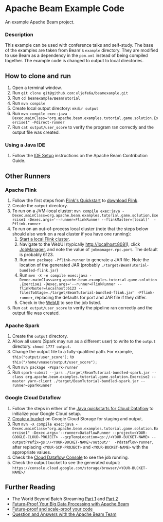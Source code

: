 # Apache Beam Example Code

An example Apache Beam project.

### Description

This example can be used with conference talks and self-study. The base of the examples are taken from Beam's `example` directory. They are modified to use Beam as a dependency in the `pom.xml` instead of being compiled together. The example code is changed to output to local directories.

## How to clone and run

1. Open a terminal window.
1. Run `git clone git@github.com:eljefe6a/beamexample.git`
1. Run `cd beamexample/BeamTutorial`
1. Run `mvn compile`
1. Create local output directory: `mkdir output`
1. Run `mvn compile exec:java -Dexec.mainClass="org.apache.beam.examples.tutorial.game.solution.Exercise1" -Pdirect-runner`
1. Run `cat output/user_score` to verify the program ran correctly and the output file was created.

### Using a Java IDE

1. Follow the [IDE Setup](http://beam.incubator.apache.org/contribute/contribution-guide/#optional-ide-setup) instructions on the Apache Beam Contribution Guide.

## Other Runners

### Apache Flink

1. Follow the first steps from [Flink's Quickstart](https://ci.apache.org/projects/flink/flink-docs-release-1.1/quickstart/setup_quickstart.html) to [download Flink](https://ci.apache.org/projects/flink/flink-docs-release-1.1/quickstart/setup_quickstart.html#download).
1. Create the `output` directory.
1. To run on a JVM-local cluster: `mvn compile exec:java -Dexec.mainClass=org.apache.beam.examples.tutorial.game.solution.Exercise1 -Dexec.args='--runner=FlinkRunner --flinkMaster=[local]'  -Pflink-runner`
1. To run on an out-of-process local cluster (note that the steps below should also work on a real cluster if you have one running):
   1. [Start a local Flink cluster](https://ci.apache.org/projects/flink/flink-docs-release-1.1/quickstart/setup_quickstart.html#start-a-local-flink-cluster).
   1. Navigate to the WebUI (typically [http://localhost:8081](http://localhost:8081)), click [JobManager](http://localhost:8081/#/jobmanager/config), and note the value of `jobmanager.rpc.port`. The default is probably 6123.
   1. Run `mvn package -Pflink-runner` to generate a JAR file. Note the location of the generated JAR (probably `./target/BeamTutorial-bundled-flink.jar`)
   1. Run `mvn -X -e compile exec:java -Dexec.mainClass=org.apache.beam.examples.tutorial.game.solution.Exercise1 -Dexec.args='--runner=FlinkRunner --flinkMaster=localhost:6123 --filesToStage=./target/BeamTutorial-bundled-flink.jar' -Pflink-runner`, replacing the defaults for port and JAR file if they differ.
   1. Check in the [WebUI](http://localhost:8081) to see the job listed.
1. Run `cat output/user_score` to verify the pipeline ran correctly and the output file was created.

### Apache Spark

1. Create the `output` directory.
1. Allow all users (Spark may run as a different user) to write to the `output` directory. `chmod 1777 output`.
1. Change the output file to a fully-qualified path. For example, `this("output/user_score");` to `this("/home/vmuser/output/user_score");`
1. Run `mvn package -Pspark-runner`
1. Run `spark-submit --jars ./target/BeamTutorial-bundled-spark.jar --class org.apache.beam.examples.tutorial.game.solution.Exercise2 --master yarn-client ./target/BeamTutorial-bundled-spark.jar --runner=SparkRunner`

### Google Cloud Dataflow

1. Follow the steps in either of the [Java quickstarts for Cloud Dataflow](https://cloud.google.com/dataflow/docs/quickstarts) to initialize your Google Cloud setup.
1. [Create a bucket](https://cloud.google.com/storage/docs/creating-buckets) on Google Cloud Storage for staging and output.
1. Run `mvn -X compile exec:java -Dexec.mainClass="org.apache.beam.examples.tutorial.game.solution.Exercise1" -Dexec.args='--runner=DataflowRunner --project=<YOUR-GOOGLE-CLOUD-PROJECT> --gcpTempLocation=gs://<YOUR-BUCKET-NAME> --outputPrefix=gs://<YOUR-BUCKET-NAME>/output/'  -Pdataflow-runner`, after replacing `<YOUR-GCP-PROJECT>` and `<YOUR-BUCKET-NAME>` with the appropriate values.
1. Check the [Cloud Dataflow Console](https://console.cloud.google.com/dataflow) to see the job running.
1. Check the output bucket to see the generated output: `https://console.cloud.google.com/storage/browser/<YOUR-BUCKET-NAME>/`

## Further Reading

* The World Beyond Batch Streaming [Part 1](https://www.oreilly.com/ideas/the-world-beyond-batch-streaming-101) and [Part 2](https://www.oreilly.com/ideas/the-world-beyond-batch-streaming-102)
* [Future-Proof Your Big Data Processing with Apache Beam](http://thenewstack.io/apache-beam-will-make-big-difference-organization/)
* [Future-proof and scale-proof your code](https://www.oreilly.com/ideas/future-proof-and-scale-proof-your-code)
* [Question and Answers with the Apache Beam Team](http://www.jesse-anderson.com/2016/07/question-and-answers-with-the-apache-beam-team/)
